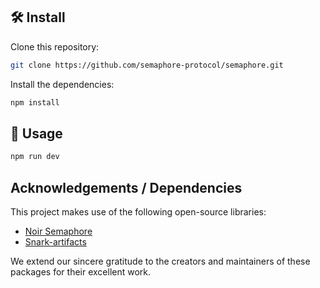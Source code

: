 ## 🛠 Install

Clone this repository:

```bash
git clone https://github.com/semaphore-protocol/semaphore.git
```

Install the dependencies:

```bash
npm install
```

## 📜 Usage

```bash
npm run dev
```

## Acknowledgements / Dependencies

This project makes use of the following open-source libraries:

* [Noir Semaphore](https://github.com/hashcloak/semaphore-noir)
* [Snark-artifacts](https://github.com/hashcloak/snark-artifacts)

We extend our sincere gratitude to the creators and maintainers of these packages for their excellent work.

